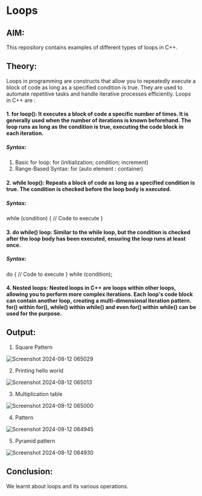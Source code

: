 # Loops
## AIM: 
This repository contains examples of different types of loops in C++. 
## Theory: 
Loops in programming are constructs that allow you to repeatedly execute a block of code as long as a specified condition is true. They are used to automate repetitive tasks and handle iterative processes efficiently. 
Loops in C++ are :
#### 1. for loop(): It executes a block of code a specific number of times. It is generally used when the number of iterations is known beforehand. The loop runs as long as the condition is true, executing the code block in each iteration.
   ##### Syntax:
   1. Basic for loop: for (initialization; condition; increment)
   2. Range-Based Syntax: for (auto element : container)
#### 2. while loop(): Repeats a block of code as long as a specified condition is true. The condition is checked before the loop body is executed.
  ##### Syntax:
  while (condition) { // Code to execute }
#### 3. do while() loop: Similar to the while loop, but the condition is checked after the loop body has been executed, ensuring the loop runs at least once.
 ##### Syntax:
  do {
    // Code to execute
} while (condition);
#### 4. Nested loops: Nested loops in C++ are loops within other loops, allowing you to perform more complex iterations. Each loop's code block can contain another loop, creating a multi-dimensional iteration pattern. for() within for(), while() within while() and even for() within while() can be used for the purpose. 

## Output:
1.  Square Pattern

   
  ![Screenshot 2024-08-12 065029](https://github.com/user-attachments/assets/c62ff213-a70f-4c66-988e-6ebf0dde0d13)

2. Printing hello world

![Screenshot 2024-08-12 065013](https://github.com/user-attachments/assets/3a968c64-099e-4e02-9ea1-3c8568b694f7)

3. Multiplication table

   
![Screenshot 2024-08-12 065000](https://github.com/user-attachments/assets/e1cac28a-5fc2-42ee-a365-6654c5647bf8)

4. Pattern 


![Screenshot 2024-08-12 064945](https://github.com/user-attachments/assets/a3065572-27df-4f5f-aac1-c4c1d8c0a55a)

5. Pyramid pattern 


![Screenshot 2024-08-12 064930](https://github.com/user-attachments/assets/a1fa2482-d83e-4c21-ab57-93ffd36a9bc8)

## Conclusion: 
  We learnt about loops and its various operations.

 

   
